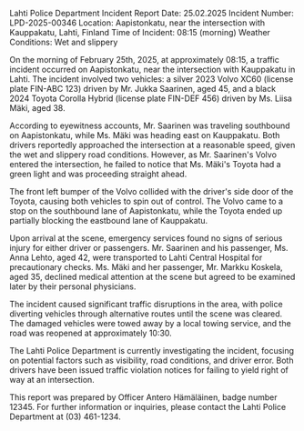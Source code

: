  Lahti Police Department Incident Report
Date: 25.02.2025
Incident Number: LPD-2025-00346
Location: Aapistonkatu, near the intersection with Kauppakatu, Lahti, Finland
Time of Incident: 08:15 (morning)
Weather Conditions: Wet and slippery

On the morning of February 25th, 2025, at approximately 08:15, a traffic incident occurred on Aapistonkatu, near the intersection with Kauppakatu in Lahti. The incident involved two vehicles: a silver 2023 Volvo XC60 (license plate FIN-ABC 123) driven by Mr. Jukka Saarinen, aged 45, and a black 2024 Toyota Corolla Hybrid (license plate FIN-DEF 456) driven by Ms. Liisa Mäki, aged 38.

According to eyewitness accounts, Mr. Saarinen was traveling southbound on Aapistonkatu, while Ms. Mäki was heading east on Kauppakatu. Both drivers reportedly approached the intersection at a reasonable speed, given the wet and slippery road conditions. However, as Mr. Saarinen's Volvo entered the intersection, he failed to notice that Ms. Mäki's Toyota had a green light and was proceeding straight ahead.

The front left bumper of the Volvo collided with the driver's side door of the Toyota, causing both vehicles to spin out of control. The Volvo came to a stop on the southbound lane of Aapistonkatu, while the Toyota ended up partially blocking the eastbound lane of Kauppakatu.

Upon arrival at the scene, emergency services found no signs of serious injury for either driver or passengers. Mr. Saarinen and his passenger, Ms. Anna Lehto, aged 42, were transported to Lahti Central Hospital for precautionary checks. Ms. Mäki and her passenger, Mr. Markku Koskela, aged 35, declined medical attention at the scene but agreed to be examined later by their personal physicians.

The incident caused significant traffic disruptions in the area, with police diverting vehicles through alternative routes until the scene was cleared. The damaged vehicles were towed away by a local towing service, and the road was reopened at approximately 10:30.

The Lahti Police Department is currently investigating the incident, focusing on potential factors such as visibility, road conditions, and driver error. Both drivers have been issued traffic violation notices for failing to yield right of way at an intersection.

This report was prepared by Officer Antero Hämäläinen, badge number 12345. For further information or inquiries, please contact the Lahti Police Department at (03) 461-1234.